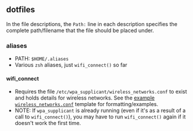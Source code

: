 dotfiles
--------

In the file descriptions, the `Path:` line in each description specifies the
complete path/filename that the file should be placed under.

### aliases

-   PATH: `$HOME/.aliases`
-   Various `zsh` aliases, just `wifi_connect()` so far

#### wifi_connect

-   Requires the file `/etc/wpa_supplicant/wireless_networks.conf` to exist and
    holds details for wireless networks. See the [example
    `wireless_networks.conf`](../confs/wpa_supplicant/wireless_networks.conf)
    template for formatting/examples.
-   NOTE: If `wpa_supplicant` is already running (even if it's as a result of a
    call to `wifi_connect()`), you may have to run `wifi_connect()` again if it
    doesn't work the first time.
